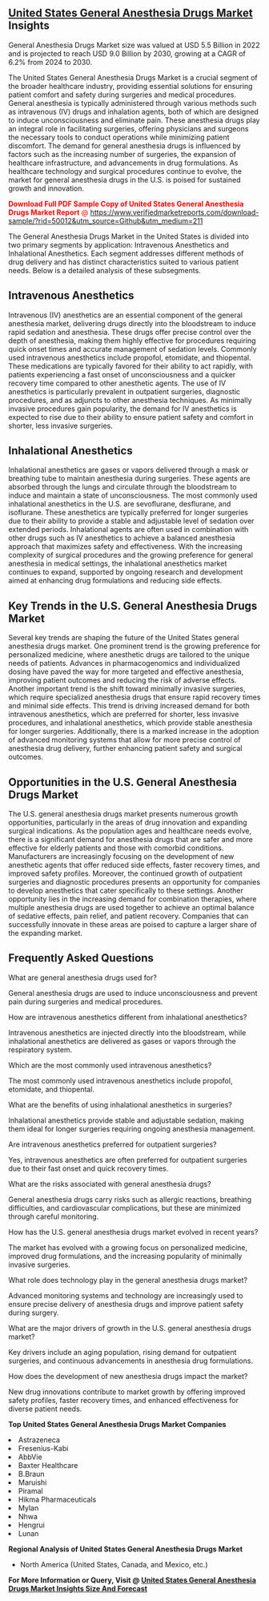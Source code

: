 <h2><a href="https://www.verifiedmarketreports.com/download-sample/?rid=50012&amp;utm_source=Github&amp;utm_medium=211" target="_blank">United States General Anesthesia Drugs Market</a> Insights</h2><p>General Anesthesia Drugs Market size was valued at USD 5.5 Billion in 2022 and is projected to reach USD 9.0 Billion by 2030, growing at a CAGR of 6.2% from 2024 to 2030.</p><p><p>The United States General Anesthesia Drugs Market is a crucial segment of the broader healthcare industry, providing essential solutions for ensuring patient comfort and safety during surgeries and medical procedures. General anesthesia is typically administered through various methods such as intravenous (IV) drugs and inhalation agents, both of which are designed to induce unconsciousness and eliminate pain. These anesthesia drugs play an integral role in facilitating surgeries, offering physicians and surgeons the necessary tools to conduct operations while minimizing patient discomfort. The demand for general anesthesia drugs is influenced by factors such as the increasing number of surgeries, the expansion of healthcare infrastructure, and advancements in drug formulations. As healthcare technology and surgical procedures continue to evolve, the market for general anesthesia drugs in the U.S. is poised for sustained growth and innovation. <p><span class=""><span style="color: #ff0000;"><strong>Download Full PDF Sample Copy of United States General Anesthesia Drugs Market Report</strong> @ </span><a href="https://www.verifiedmarketreports.com/download-sample/?rid=50012&amp;utm_source=Github&amp;utm_medium=211" target="_blank">https://www.verifiedmarketreports.com/download-sample/?rid=50012&amp;utm_source=Github&amp;utm_medium=211</a></span></p></p><p>The General Anesthesia Drugs Market in the United States is divided into two primary segments by application: Intravenous Anesthetics and Inhalational Anesthetics. Each segment addresses different methods of drug delivery and has distinct characteristics suited to various patient needs. Below is a detailed analysis of these subsegments.<h2>Intravenous Anesthetics</h2><p>Intravenous (IV) anesthetics are an essential component of the general anesthesia market, delivering drugs directly into the bloodstream to induce rapid sedation and anesthesia. These drugs offer precise control over the depth of anesthesia, making them highly effective for procedures requiring quick onset times and accurate management of sedation levels. Commonly used intravenous anesthetics include propofol, etomidate, and thiopental. These medications are typically favored for their ability to act rapidly, with patients experiencing a fast onset of unconsciousness and a quicker recovery time compared to other anesthetic agents. The use of IV anesthetics is particularly prevalent in outpatient surgeries, diagnostic procedures, and as adjuncts to other anesthesia techniques. As minimally invasive procedures gain popularity, the demand for IV anesthetics is expected to rise due to their ability to ensure patient safety and comfort in shorter, less invasive surgeries.<h2>Inhalational Anesthetics</h2><p>Inhalational anesthetics are gases or vapors delivered through a mask or breathing tube to maintain anesthesia during surgeries. These agents are absorbed through the lungs and circulate through the bloodstream to induce and maintain a state of unconsciousness. The most commonly used inhalational anesthetics in the U.S. are sevoflurane, desflurane, and isoflurane. These anesthetics are typically preferred for longer surgeries due to their ability to provide a stable and adjustable level of sedation over extended periods. Inhalational agents are often used in combination with other drugs such as IV anesthetics to achieve a balanced anesthesia approach that maximizes safety and effectiveness. With the increasing complexity of surgical procedures and the growing preference for general anesthesia in medical settings, the inhalational anesthetics market continues to expand, supported by ongoing research and development aimed at enhancing drug formulations and reducing side effects.<h2>Key Trends in the U.S. General Anesthesia Drugs Market</h2><p>Several key trends are shaping the future of the United States general anesthesia drugs market. One prominent trend is the growing preference for personalized medicine, where anesthetic drugs are tailored to the unique needs of patients. Advances in pharmacogenomics and individualized dosing have paved the way for more targeted and effective anesthesia, improving patient outcomes and reducing the risk of adverse effects. Another important trend is the shift toward minimally invasive surgeries, which require specialized anesthesia drugs that ensure rapid recovery times and minimal side effects. This trend is driving increased demand for both intravenous anesthetics, which are preferred for shorter, less invasive procedures, and inhalational anesthetics, which provide stable anesthesia for longer surgeries. Additionally, there is a marked increase in the adoption of advanced monitoring systems that allow for more precise control of anesthesia drug delivery, further enhancing patient safety and surgical outcomes.<h2>Opportunities in the U.S. General Anesthesia Drugs Market</h2><p>The U.S. general anesthesia drugs market presents numerous growth opportunities, particularly in the areas of drug innovation and expanding surgical indications. As the population ages and healthcare needs evolve, there is a significant demand for anesthesia drugs that are safer and more effective for elderly patients and those with comorbid conditions. Manufacturers are increasingly focusing on the development of new anesthetic agents that offer reduced side effects, faster recovery times, and improved safety profiles. Moreover, the continued growth of outpatient surgeries and diagnostic procedures presents an opportunity for companies to develop anesthetics that cater specifically to these settings. Another opportunity lies in the increasing demand for combination therapies, where multiple anesthesia drugs are used together to achieve an optimal balance of sedative effects, pain relief, and patient recovery. Companies that can successfully innovate in these areas are poised to capture a larger share of the expanding market.<h2>Frequently Asked Questions</h2><p>What are general anesthesia drugs used for?</p><p>General anesthesia drugs are used to induce unconsciousness and prevent pain during surgeries and medical procedures.</p><p>How are intravenous anesthetics different from inhalational anesthetics?</p><p>Intravenous anesthetics are injected directly into the bloodstream, while inhalational anesthetics are delivered as gases or vapors through the respiratory system.</p><p>Which are the most commonly used intravenous anesthetics?</p><p>The most commonly used intravenous anesthetics include propofol, etomidate, and thiopental.</p><p>What are the benefits of using inhalational anesthetics in surgeries?</p><p>Inhalational anesthetics provide stable and adjustable sedation, making them ideal for longer surgeries requiring ongoing anesthesia management.</p><p>Are intravenous anesthetics preferred for outpatient surgeries?</p><p>Yes, intravenous anesthetics are often preferred for outpatient surgeries due to their fast onset and quick recovery times.</p><p>What are the risks associated with general anesthesia drugs?</p><p>General anesthesia drugs carry risks such as allergic reactions, breathing difficulties, and cardiovascular complications, but these are minimized through careful monitoring.</p><p>How has the U.S. general anesthesia drugs market evolved in recent years?</p><p>The market has evolved with a growing focus on personalized medicine, improved drug formulations, and the increasing popularity of minimally invasive surgeries.</p><p>What role does technology play in the general anesthesia drugs market?</p><p>Advanced monitoring systems and technology are increasingly used to ensure precise delivery of anesthesia drugs and improve patient safety during surgery.</p><p>What are the major drivers of growth in the U.S. general anesthesia drugs market?</p><p>Key drivers include an aging population, rising demand for outpatient surgeries, and continuous advancements in anesthesia drug formulations.</p><p>How does the development of new anesthesia drugs impact the market?</p><p>New drug innovations contribute to market growth by offering improved safety profiles, faster recovery times, and enhanced effectiveness for diverse patient needs.</p></p><p><strong>Top United States General Anesthesia Drugs Market Companies</strong></p><div data-test-id=""><p><li>Astrazeneca</li><li> Fresenius-Kabi</li><li> AbbVie</li><li> Baxter Healthcare</li><li> B.Braun</li><li> Maruishi</li><li> Piramal</li><li> Hikma Pharmaceuticals</li><li> Mylan</li><li> Nhwa</li><li> Hengrui</li><li> Lunan</li></p><div><strong>Regional Analysis of&nbsp;United States General Anesthesia Drugs Market</strong></div><ul><li dir="ltr"><p dir="ltr">North America&nbsp;(United States, Canada, and Mexico, etc.)</p></li></ul><p><strong>For More Information or Query, Visit @&nbsp;</strong><strong><a href="https://www.verifiedmarketreports.com/product/global-general-anesthesia-drugs-market-2019-by-manufacturers-regions-type-and-application-forecast-to-2024/?utm_source=Github&amp;utm_medium=211" target="_blank">United States General Anesthesia Drugs Market Insights Size And Forecast</a></strong></p></div>
